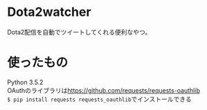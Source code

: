 # Dota2watcher
Dota2配信を自動でツイートしてくれる便利なやつ。

# 使ったもの
Python 3.5.2  
OAuthのライブラリは<https://github.com/requests/requests-oauthlib>  
`$ pip install requests requests_oauthlib`でインストールできる

